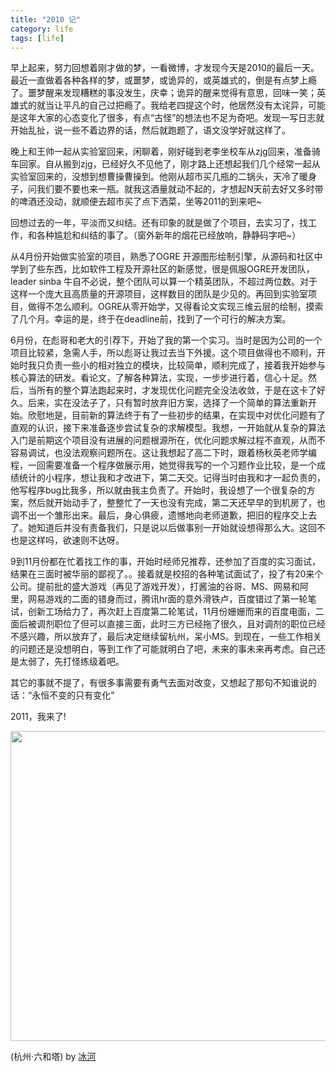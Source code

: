 ```yaml
---
title: "2010 记"
category: life
tags: [life]
---
```


<p>
	早上起来，努力回想着刚才做的梦，一看微博，才发现今天是2010的最后一天。最近一直做着各种各样的梦，或噩梦，或诡异的，或英雄式的，倒是有点梦上瘾了。噩梦醒来发现糟糕的事没发生，庆幸；诡异的醒来觉得有意思，回味一笑；英雄式的就当让平凡的自己过把瘾了。我给老四提这个时，他居然没有太诧异，可能是这年大家的心态变化了很多，有点“古怪”的想法也不足为奇吧。发现一写日志就开始乱扯，说一些不着边界的话，然后就跑题了，语文没学好就这样了。
</p>
<p>
	晚上和王帅一起从实验室回来，闲聊着，刚好碰到老李坐校车从zjg回来，准备骑车回家。自从搬到zjg，已经好久不见他了，刚才路上还想起我们几个经常一起从实验室回来的，没想到想曹操曹操到。他刚从超市买几瓶的二锅头，天冷了暖身子，问我们要不要也来一瓶。就我这酒量就动不起的，才想起N天前去好又多时带的啤酒还没动，就顺便去超市买了点下洒菜，坐等2011的到来吧~
</p>
<p>
	回想过去的一年，平淡而又纠结。还有印象的就是做了个项目，去实习了，找工作，和各种尴尬和纠结的事了。（窗外新年的烟花已经放响，静静码字吧~）
</p>
<p>
	从4月份开始做实验室的项目，熟悉了OGRE 开源图形绘制引擎，从源码和社区中学到了些东西，比如软件工程及开源社区的新感觉，很是佩服OGRE开发团队，leader sinba 牛自不必说，整个团队可以算一个精英团队，不超过两位数。对于这样一个庞大且高质量的开源项目，这样数目的团队是少见的。再回到实验室项目，做得不怎么顺利。OGRE从零开始学，又得看论文实现三维云层的绘制，摸索了几个月。幸运的是，终于在deadline前，找到了一个可行的解决方案。
</p>
<p>
	6月份，在彪哥和老大的引荐下，开始了我的第一个实习。当时是因为公司的一个项目比较紧，急需人手，所以彪哥让我过去当下外援。这个项目做得也不顺利，开始时我只负责一些小的相对独立的模块，比较简单，顺利完成了，接着我开始参与核心算法的研发。看论文，了解各种算法，实现，一步步进行着，信心十足。然后，当所有的整个算法跑起来时，才发现优化问题完全没法收敛，于是在这卡了好久。后来，实在没法子了，只有暂时放弃旧方案，选择了一个简单的算法重新开始。欣慰地是，目前新的算法终于有了一些初步的结果，在实现中对优化问题有了直观的认识，接下来准备逐步尝试复杂的求解模型。我想，一开始就从复杂的算法入门是前期这个项目没有进展的问题根源所在，优化问题求解过程不直观，从而不容易调试，也没法观察问题所在。这让我想起了高二下时，跟着杨秋英老师学编程，一回需要准备一个程序做展示用，她觉得我写的一个习题作业比较，是一个成绩统计的小程序，想让我和才改进下，第二天交。记得当时由我和才一起负责的，他写程序bug比我多，所以就由我主负责了。开始时，我设想了一个很复杂的方案，然后就开始动手了，整整忙了一天也没有完成，第二天还早早的到机房了，也调不出一个雏形出来。最后，身心俱疲，遗憾地向老师道歉，把旧的程序交上去了。她知道后并没有责备我们，只是说以后做事别一开始就设想得那么大。这回不也是这样吗，欲速则不达呀。
</p>
<p>
	9到11月份都在忙着找工作的事，开始时经师兄推荐，还参加了百度的实习面试，结果在三面时被华丽的鄙视了。。接着就是校招的各种笔试面试了，投了有20来个公司。提前批的盛大游戏（再见了游戏开发），打酱油的谷哥、MS、网易和阿里，网易游戏的二面的错身而过，腾讯hr面的意外滑铁卢，百度错过了第一轮笔试，创新工场给力了，再次赶上百度<span>第二轮</span>笔试，11月份姗姗而来的百度电面，二面后被调剂职位了但可以直接三面，此时三方已经拖了很久，且对调剂的职位已经不感兴趣，所以放弃了，最后决定继续留杭州，呆小MS。到现在，一些工作相关的问题还是没想明白，等到工作了可能就明白了吧，未来的事未来再考虑。自己还是太弱了，先打怪练级着吧。
</p>
<p>
	其它的事就不提了，有很多事需要有勇气去面对改变，又想起了那句不知谁说的话：“永恒不变的只有变化”
</p>
<p>
	2011，我来了!
</p>
<p>
	<a target="_blank" href="http://minus.com/lbjY7YMEI5hMIw"><img src="http://i.minus.com/jbjY7YMEI5hMIw.jpg" border="0" height="496" width="747" /></a> 
</p>
<p>
	(杭州·六和塔) by <a target="_blank" href="http://tianchunbinghe.blog.163.com/">冰河 </a> 
</p>